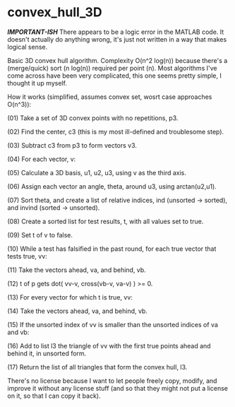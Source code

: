 convex_hull_3D
==============

***IMPORTANT-ISH***
There appears to be a logic error in the MATLAB code. It doesn't actually do anything wrong, it's just not written in a way that makes logical sense.

Basic 3D convex hull algorithm.
Complexity O(n^2 log(n)) because there's a (merge/quick) sort (n log(n)) required per point (n).
Most algorithms I've come across have been very complicated, this one seems pretty simple, I thought it up myself.

How it works (simplified, assumes convex set, wosrt case approaches O(n^3)):

(01)  Take a set of 3D convex points with no repetitions, p3.

(02)  Find the center, c3 (this is my most ill-defined and troublesome step).

(03)  Subtract c3 from p3 to form vectors v3.

(04)  For each vector, v:

(05)    Calculate a 3D basis, u1, u2, u3, using v as the third axis.

(06)    Assign each vector an angle, theta, around u3, using arctan(u2,u1).

(07)    Sort theta, and create a list of relative indices, ind (unsorted -> sorted), and invind (sorted -> unsorted).

(08)    Create a sorted list for test results, t, with all values set to true.

(09)    Set t of v to false.

(10)    While a test has falsified in the past round, for each true vector that tests true, vv:

(11)      Take the vectors ahead, va, and behind, vb.

(12)      t of p gets dot( vv-v, cross(vb-v, va-v) ) >= 0.

(13)    For every vector for which t is true, vv:

(14)      Take the vectors ahead, va, and behind, vb.

(15)      If the unsorted index of vv is smaller than the unsorted indices of va and vb:

(16)        Add to list l3 the triangle of vv with the first true points ahead and behind it, in unsorted form.

(17)  Return the list of all triangles that form the convex hull, l3.

There's no license because I want to let people freely copy, modify, and improve it without any license stuff (and so that they might not put a license on it, so that I can copy it back).

